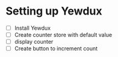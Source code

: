 # Setting up Yewdux

- [ ] Install Yewdux
- [ ] Create counter store with default value
- [ ] display counter
- [ ] Create button to increment count
